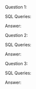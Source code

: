 Question 1: 

SQL Queries:

Answer: 



Question 2: 

SQL Queries:

Answer:



Question 3: 

SQL Queries:

Answer:



